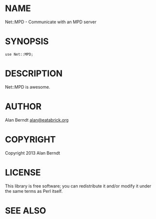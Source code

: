# NAME

Net::MPD - Communicate with an MPD server

# SYNOPSIS

    use Net::MPD;

# DESCRIPTION

Net::MPD is awesome.

# AUTHOR

Alan Berndt <alan@eatabrick.org>

# COPYRIGHT

Copyright 2013 Alan Berndt

# LICENSE

This library is free software; you can redistribute it and/or modify
it under the same terms as Perl itself.

# SEE ALSO
